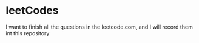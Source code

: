 leetCodes
=========

I want to finish all the questions in the leetcode.com, and I will record them int this repository
